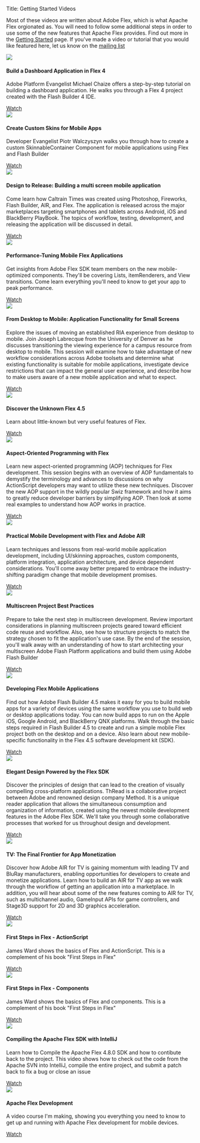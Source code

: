 Title:  Getting Started Videos

Most of these videos are written about Adobe Flex, which is what Apache Flex orgionated as.  You will need to follow
some additional steps in order to use some of the new features that Apache Flex provides.  Find out more in the [Getting
Started][1] page.  If you've made a video or tutorial that you would like featured here, let us know on the [mailing list][2]

<div class="row-fluid">
<div class="span3">
<div class="featuresbox">
<div class="picture"><img src="https://thumbnails.tv.adobe.com/1021F873-1C23-D1F3-EF47FA050AD9762A.jpg"></div>
<h4>Build a Dashboard Application in Flex 4</h4>
<p>Adobe Platform Evangelist Michael Chaize offers a step-by-step tutorial on building a dashboard application. He walks you through a Flex 4 project created with the Flash Builder 4 IDE.</p>
<a href="https://tv.adobe.com/watch/adc-presents/build-a-dashboard-application-in-flex-4/" class="btn">Watch</a>
</div>
</div>

<div class="span3">
<div class="featuresbox">
<div class="picture"><img src="https://thumbnails.tv.adobe.com/tmb_11531_150x84_5AEE08E7-1C23-D1F3-EFF658F1D5515ABF.jpg"></div>
<h4>Create Custom Skins for Mobile Apps</h4>
<p>Developer Evangelist Piotr Walczyszyn walks you through how to create a custom SkinnableContainer Component for mobile applications using Flex and Flash Builder</p>
<a href="https://tv.adobe.com/watch/adc-presents/create-custom-skins-for-mobile-apps/" class="btn">Watch</a>
</div>
</div>

<div class="span3">
<div class="featuresbox">
<div class="picture"><img src="https://thumbnails.tv.adobe.com/tmb_11303_150x84_24E31978-1C23-D1F3-EF3A05D8481E0B2F.jpg"></div>
<h4>Design to Release: Building a multi screen mobile application</h4>
<p>Come learn how Caltrain Times was created using Photoshop, Fireworks, Flash Builder, AIR, and Flex. The application is released across the major marketplaces targeting smartphones and tablets across Android, iOS and BlackBerry PlayBook. The topics of workflow, testing, development, and releasing the application will be discussed in detail.</p>
<a href="https://tv.adobe.com/watch/max-2011-develop/design-to-release-building-a-multi-screen-mobile-application/" class="btn">Watch</a>
</div>
</div>

<div class="span3">
<div class="featuresbox">
<div class="picture"><img src="https://thumbnails.tv.adobe.com/tmb_11250_150x84_5DFADB91-1C23-D1F3-EFC88438A204446D.jpg"></div>
<h4>Performance-Tuning Mobile Flex Applications</h4>
<p>Get insights from Adobe Flex SDK team members on the new mobile-optimized components. They'll be covering Lists, itemRenderers, and View transitions. Come learn everything you'll need to know to get your app to peak performance.</p>
<a href="https://tv.adobe.com/watch/max-2011-develop/performancetuning-mobile-flex-applications/" class="btn">Watch</a>
</div>
</div>
</div>

<!--- next row -->

<div class="row-fluid">
<div class="span3">
<div class="featuresbox">
<div class="picture"><img src="https://thumbnails.tv.adobe.com/tmb_11207_150x84_3BC054B7-1C23-D1F3-EF152C2EEAB4AF63.jpg"></div>
<h4>From Desktop to Mobile: Application Functionality for Small Screens</h4>
<p>Explore the issues of moving an established RIA experience from desktop to mobile. Join Joseph Labrecque from the University of Denver as he discusses transitioning the viewing experience for a campus resource from desktop to mobile. This session will examine how to take advantage of new workflow considerations across Adobe toolsets and determine what existing functionality is suitable for mobile applications, investigate device restrictions that can impact the general user experience, and describe how to make users aware of a new mobile application and what to expect.</p>
<a href="https://tv.adobe.com/watch/max-2011-develop/from-desktop-to-mobile-application-functionality-for-small-screens/" class="btn">Watch</a>
</div>
</div>

<div class="span3">
<div class="featuresbox">
<div class="picture"><img src="https://thumbnails.tv.adobe.com/tmb_11275_150x84_34E1158E-1C23-D1F3-EF945AB21E518A7B.jpg"></div>
<h4>Discover the Unknown Flex 4.5</h4>
<p>Learn about little-known but very useful features of Flex.</p>
<a href="https://tv.adobe.com/watch/max-2011-develop/discover-the-unknown-flex-45/" class="btn">Watch</a>
</div>
</div>

<div class="span3">
<div class="featuresbox">
<div class="picture"><img src="https://thumbnails.tv.adobe.com/tmb_11294_150x84_351B1FEF-1C23-D1F3-EFB902EF26EE1809.jpg"></div>
<h4>Aspect-Oriented Programming with Flex</h4>
<p>Learn new aspect-oriented programming (AOP) techniques for Flex development. This session begins with an overview of AOP fundamentals to demystify the terminology and advances to discussions on why ActionScript developers may want to utilize these new techniques. Discover the new AOP support in the wildly popular Swiz framework and how it aims to greatly reduce developer barriers by simplifying AOP. Then look at some real examples to understand how AOP works in practice.</p>
<a href="https://tv.adobe.com/watch/max-2011-develop/aspectoriented-programming-with-flex/" class="btn">Watch</a>
</div>
</div>

<div class="span3">
<div class="featuresbox">
<div class="picture"><img src="https://thumbnails.tv.adobe.com/tmb_11241_150x84_5CCA4C5C-1C23-D1F3-EF8EA672CAB8D8BA.jpg"></div>
<h4>Practical Mobile Development with Flex and Adobe AIR</h4>
<p>Learn techniques and lessons from real-world mobile application development, including UI/skinning approaches, custom components, platform integration, application architecture, and device dependent considerations. You'll come away better prepared to embrace the industry-shifting paradigm change that mobile development promises.</p>
<a href="https://tv.adobe.com/watch/max-2011-develop/practical-mobile-development-with-flex-and-adobe-air/" class="btn">Watch</a>
</div>
</div>
</div>

<!--- next row -->

<div class="row-fluid">
<div class="span3">
<div class="featuresbox">
<div class="picture"><img src="https://thumbnails.tv.adobe.com/tmb_11302_150x84_622D6F99-1C23-D1F3-EFC14D608D6BC5F6.jpg"></div>
<h4>Multiscreen Project Best Practices</h4>
<p>Prepare to take the next step in multiscreen development. Review important considerations in planning multiscreen projects geared toward efficient code reuse and workflow. Also, see how to structure projects to match the strategy chosen to fit the application's use case. By the end of the session, you'll walk away with an understanding of how to start architecting your multiscreen Adobe Flash Platform applications and build them using Adobe Flash Builder</p>
<a href="https://tv.adobe.com/watch/max-2011-develop/multiscreen-project-best-practices/" class="btn">Watch</a>
</div>
</div>

<div class="span3">
<div class="featuresbox">
<div class="picture"><img src="https://thumbnails.tv.adobe.com/tmb_11293_150x84_6255B57B-1C23-D1F3-EFB67B195294BE0A.jpg"></div>
<h4>Developing Flex Mobile Applications</h4>
<p>Find out how Adobe Flash Builder 4.5 makes it easy for you to build mobile apps for a variety of devices using the same workflow you use to build web or desktop applications today. You can now build apps to run on the Apple iOS, Google Android, and BlackBerry QNX platforms. Walk through the basic steps required in Flash Builder 4.5 to create and run a simple mobile Flex project both on the desktop and on a device. Also learn about new mobile-specific functionality in the Flex 4.5 software development kit (SDK).</p>
<a href="https://tv.adobe.com/watch/max-2011-develop/developing-flex-mobile-applications/" class="btn">Watch</a>
</div>
</div>

<div class="span3">
<div class="featuresbox">
<div class="picture"><img src="https://thumbnails.tv.adobe.com/tmb_11294_150x84_351B1FEF-1C23-D1F3-EFB902EF26EE1809.jpg"></div>
<h4>Elegant Design Powered by the Flex SDK</h4>
<p>Discover the principles of design that can lead to the creation of visually compelling cross-platform applications. ThRead is a collaborative project between Adobe and renowned design company Method. It is a unique reader application that allows the simultaneous consumption and organization of information, created using the newest mobile development features in the Adobe Flex SDK. We'll take you through some collaborative processes that worked for us throughout design and development.</p>
<a href="https://tv.adobe.com/watch/max-2011-develop/elegant-design-powered-by-the-flex-sdk/" class="btn">Watch</a>
</div>
</div>

<div class="span3">
<div class="featuresbox">
<div class="picture"><img src="https://thumbnails.tv.adobe.com/tmb_11329_150x84_6709A87F-1C23-D1F3-EF288630AE85CB68.jpg"></div>
<h4>TV: The Final Frontier for App Monetization</h4>
<p>Discover how Adobe AIR for TV is gaining momentum with leading TV and BluRay manufacturers, enabling opportunities for developers to create and monetize applications. Learn how to build an AIR for TV app as we walk through the workflow of getting an application into a marketplace. In addition, you will hear about some of the new features coming to AIR for TV, such as multichannel audio, GameInput APIs for game controllers, and Stage3D support for 2D and 3D graphics acceleration.</p>
<a href="https://tv.adobe.com/watch/max-2011-develop/tv-the-final-frontier-for-app-monetization/" class="btn">Watch</a>
</div>
</div>
</div>


<!--- next row -->

<div class="row-fluid">
<div class="span3">
<div class="featuresbox">
<div class="picture"><img src="https://i2.ytimg.com/vi/awz4_0M31oY/mqdefault.jpg"></div>
<h4>First Steps in Flex - ActionScript</h4>
<p>James Ward shows the basics of Flex and ActionScript.  This is a complement of his book "First Steps in Flex"</p>
<a href="https://www.youtube.com/watch?v=awz4_0M31oY&list=UU6tcGOzUVOGpUe-PFzpILmg&index=21" class="btn">Watch</a>
</div>
</div>

<div class="span3">
<div class="featuresbox">
<div class="picture"><img src="https://i2.ytimg.com/vi/MNShGIsxM1g/mqdefault.jpg"></div>
<h4>First Steps in Flex - Components</h4>
<p>James Ward shows the basics of Flex and components.  This is a complement of his book "First Steps in Flex"</p>
<a href="https://www.youtube.com/watch?v=MNShGIsxM1g&list=UU6tcGOzUVOGpUe-PFzpILmg&index=19" class="btn">Watch</a>
</div>
</div>

<div class="span3">
<div class="featuresbox">
<div class="picture"><img src="https://i1.ytimg.com/vi/TUbQq_6uWCE/mqdefault.jpg"></div>
<h4>Compiling the Apache Flex SDK with IntelliJ</h4>
<p>Learn how to Compile the Apache Flex 4.8.0 SDK and how to contibute back to the project. This video shows how to check out the code from the Apache SVN into IntelliJ, compile the entire project, and submit a patch back to fix a bug or close an issue</p>
<a href="https://www.youtube.com/watch?v=5COE3hYqCJk" class="btn">Watch</a>
</div>
</div>

<div class="span3">
<div class="featuresbox">
<div class="picture"><img src="https://i3.ytimg.com/vi/ZlKzscFTpzo/default.jpg"></div>
<h4>Apache Flex Development</h4>
<p>A video course I'm making, showing you everything you need to know to get up and running with Apache Flex development for mobile devices.</p>
<a href="https://www.youtube.com/playlist?list=PL76B0B78D87EF65D4" class="btn">Watch</a>
</div>
</div>
</div>


 [1]:  doc-getstarted.html
 [2]:  community-mailinglists.html